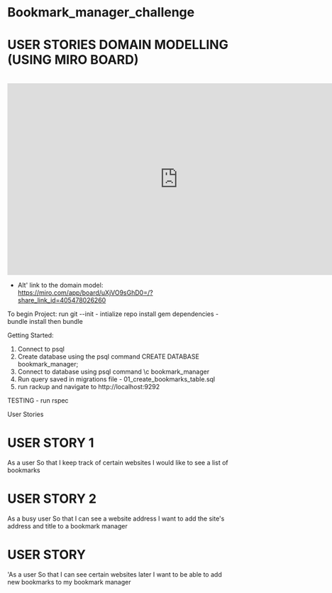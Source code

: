 # Bookmark_manager_challenge

# USER STORIES DOMAIN MODELLING (USING MIRO BOARD)
<div>
<br>
<iframe width="768" height="432" src="https://miro.com/app/live-embed/uXjVO9sGhD0=/?moveToViewport=-664,-257,1350,545" frameBorder="0" scrolling="no" allowFullScreen></iframe>
</div>

- Alt' link to the domain model: https://miro.com/app/board/uXjVO9sGhD0=/?share_link_id=405478026260

To begin Project:
run git --init - intialize repo
install gem dependencies - bundle install then bundle

Getting Started:
1. Connect to psql
2. Create database using the psql command CREATE DATABASE bookmark_manager;
3. Connect to database using psql command \c bookmark_manager
4. Run query saved in migrations file - 01_create_bookmarks_table.sql
5. run rackup and navigate to http://localhost:9292

TESTING - run rspec

User Stories

# USER STORY 1
As a user
So that I keep track of certain websites
I would like to see a list of bookmarks

# USER STORY 2
As a busy user
So that I can see a website address
I want to add the site's address and title to a bookmark manager

# USER STORY
'As a user
So that I can see certain websites later
I want to be able to add new bookmarks to my bookmark manager
